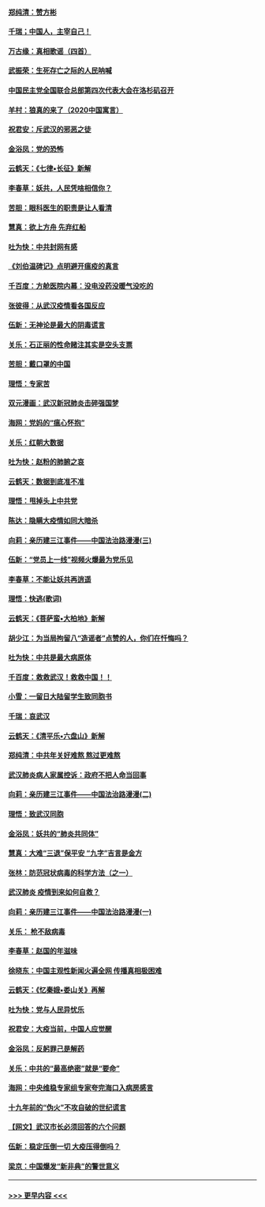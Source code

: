 #### [郑纯清：赞方彬](../pages/nsc993/n11856803.md?t=02101655) 
#### [千瑞；中国人，主宰自己！](../pages/nsc993/n11856793.md?t=02101655) 
#### [万古缘：真相歌谣（四首）](../pages/nsc993/n11856263.md?t=02101655) 
#### [武振荣：生死存亡之际的人民呐喊](../pages/nsc993/n11856256.md?t=02101655) 
#### [中国民主党全国联合总部第四次代表大会在洛杉矶召开](../pages/nsc993/n11856344.md?t=02101655) 
#### [羊村：狼真的来了（2020中国寓言）](../pages/nsc993/n11856229.md?t=02101655) 
#### [祝君安：斥武汉的邪恶之徒](../pages/nsc993/n11855861.md?t=02101655) 
#### [金浴凤：党的恐怖](../pages/nsc993/n11855849.md?t=02101655) 
#### [云鹤天：《七律▪长征》新解](../pages/nsc993/n11855479.md?t=02101655) 
#### [李春草：妖共，人民凭啥相信你？](../pages/nsc993/n11855196.md?t=02101655) 
#### [苦胆：眼科医生的职责是让人看清](../pages/nsc993/n11853840.md?t=02101655) 
#### [慧真：欲上方舟 先弃红船](../pages/nsc993/n11853483.md?t=02101655) 
#### [吐为快：中共封网有感](../pages/nsc993/n11852575.md?t=02101655) 
#### [《刘伯温碑记》点明避开瘟疫的真言](../pages/nsc993/n11852128.md?t=02101655) 
#### [千百度：方舱医院内幕：没电没药没暖气没吃的](../pages/nsc993/n11850211.md?t=02101655) 
#### [张彼得：从武汉疫情看各国反应](../pages/nsc993/n11850102.md?t=02101655) 
#### [伍新：无神论是最大的阴毒谎言](../pages/nsc993/n11846129.md?t=02101655) 
#### [关乐：石正丽的性命赌注其实是空头支票](../pages/nsc993/n11846109.md?t=02101655) 
#### [苦胆：戴口罩的中国](../pages/nsc993/n11845576.md?t=02101655) 
#### [理悟：专家苦](../pages/nsc993/n11845564.md?t=02101655) 
#### [双元漫画：武汉新冠肺炎击碎强国梦](../pages/nsc993/n11843320.md?t=02101655) 
#### [海网：党妈的“瘟心怀抱”](../pages/nsc993/n11840740.md?t=02101655) 
#### [关乐：红朝大数据](../pages/nsc993/n11840675.md?t=02101655) 
#### [吐为快：赵粉的肺腑之哀](../pages/nsc993/n11840618.md?t=02101655) 
#### [云鹤天：数据到底准不准](../pages/nsc993/n11840325.md?t=02101655) 
#### [理悟：甩掉头上中共党](../pages/nsc993/n11838826.md?t=02101655) 
#### [陈达：隐瞒大疫情如同大暗杀](../pages/nsc993/n11838771.md?t=02101655) 
#### [向莉：亲历建三江事件——中国法治路漫漫(三)](../pages/nsc993/n11831825.md?t=02101655) 
#### [伍新：“党员上一线”视频火爆最为党乐见](../pages/nsc993/n11838200.md?t=02101655) 
#### [李春草：不能让妖共再逍遥](../pages/nsc993/n11838102.md?t=02101655) 
#### [理悟：快逃(歌词)](../pages/nsc993/n11838083.md?t=02101655) 
#### [云鹤天：《菩萨蛮▪大柏地》新解](../pages/nsc993/n11838059.md?t=02101655) 
#### [胡少江：为当局拘留八“造谣者”点赞的人，你们在忏悔吗？](../pages/nsc993/n11836801.md?t=02101655) 
#### [吐为快：中共是最大病原体](../pages/nsc993/n11836748.md?t=02101655) 
#### [千百度：救救武汉！救救中国！！](../pages/nsc993/n11836145.md?t=02101655) 
#### [小雪：一留日大陆留学生致同胞书](../pages/nsc993/n11834624.md?t=02101655) 
#### [千瑞：哀武汉](../pages/nsc993/n11833647.md?t=02101655) 
#### [云鹤天：《清平乐▪六盘山》新解](../pages/nsc993/n11833611.md?t=02101655) 
#### [郑纯清：中共年关好难熬 熬过更难熬](../pages/nsc993/n11833489.md?t=02101655) 
#### [武汉肺炎病人家属控诉：政府不把人命当回事](../pages/nsc993/n11833205.md?t=02101655) 
#### [向莉：亲历建三江事件——中国法治路漫漫(二)](../pages/nsc993/n11829102.md?t=02101655) 
#### [理悟：致武汉同胞](../pages/nsc993/n11831522.md?t=02101655) 
#### [金浴凤：妖共的“肺炎共同体”](../pages/nsc993/n11829448.md?t=02101655) 
#### [慧真：大难“三退”保平安 “九字”吉言是金方](../pages/nsc993/n11829501.md?t=02101655) 
#### [张林：防范冠状病毒的科学方法（之一）](../pages/nsc993/n11828618.md?t=02101655) 
#### [武汉肺炎 疫情到来如何自救？](../pages/nsc993/n11827632.md?t=02101655) 
#### [向莉：亲历建三江事件——中国法治路漫漫(一)](../pages/nsc993/n11827190.md?t=02101655) 
#### [关乐： 枪不敌病毒](../pages/nsc993/n11826746.md?t=02101655) 
#### [李春草：赵国的年滋味](../pages/nsc993/n11826321.md?t=02101655) 
#### [徐晓东：中国主观性新闻火遍全网 传播真相极困难](../pages/nsc993/n11826508.md?t=02101655) 
#### [云鹤天：《忆秦娥▪娄山关》再解](../pages/nsc993/n11824682.md?t=02101655) 
#### [吐为快：党与人民异忧乐](../pages/nsc993/n11824660.md?t=02101655) 
#### [祝君安：大疫当前，中国人应觉醒](../pages/nsc993/n11821946.md?t=02101655) 
#### [金浴凤：反躬罪己是解药](../pages/nsc993/n11820280.md?t=02101655) 
#### [关乐：中共的“最高绝密”就是“要命”](../pages/nsc993/n11816946.md?t=02101655) 
#### [海网：中央维稳专家组专家夸完海口入病房感言](../pages/nsc993/n11815138.md?t=02101655) 
#### [十九年前的“伪火”不攻自破的世纪谎言](../pages/nsc993/n11813238.md?t=02101655) 
#### [【网文】武汉市长必须回答的六个问题](../pages/nsc993/n11813848.md?t=02101655) 
#### [伍新：稳定压倒一切 大疫压得倒吗？](../pages/nsc993/n11812634.md?t=02101655) 
#### [梁京：中国爆发“新非典”的警世意义](../pages/nsc993/n11812554.md?t=02101655) 

----
#### [ >>> 更早内容 <<< ](../indexes/nsc993-earlier.md)
